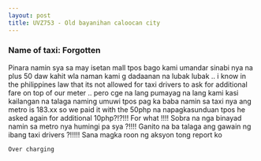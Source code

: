 ```yaml
---
layout: post
title: UVZ753 - Old bayanihan caloocan city
---
```


### Name of taxi: Forgotten

Pinara namin sya sa may isetan mall tpos bago kami umandar sinabi nya na plus 50 daw kahit wla naman kami g dadaanan na lubak lubak .. i know in the philippines law that its not allowed for taxi drivers to ask for additional fare on top of our meter .. pero cge na lang pumayag na lang kami kasi kailangan na talaga naming umuwi tpos pag ka baba namin sa taxi nya ang metro is 183.xx so we paid it with the 50php na napagkasunduan tpos he asked again for additional 10php?!?!!! For what !!!! Sobra na nga binayad namin sa metro nya humingi pa sya ?!!!! Ganito na ba talaga ang gawain ng ibang taxi drivers ?!!!!! Sana magka roon ng aksyon tong report ko 

```Over charging```
